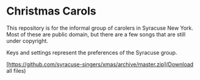 # Christmas Carols

This repository is for the informal group of carolers in Syracuse New York. Most of these are public domain, but there are a few songs that are still under copyright. 

Keys and settings represent the preferences of the Syracuse group. 

[https://github.com/syracuse-singers/xmas/archive/master.zip](Download all files)

